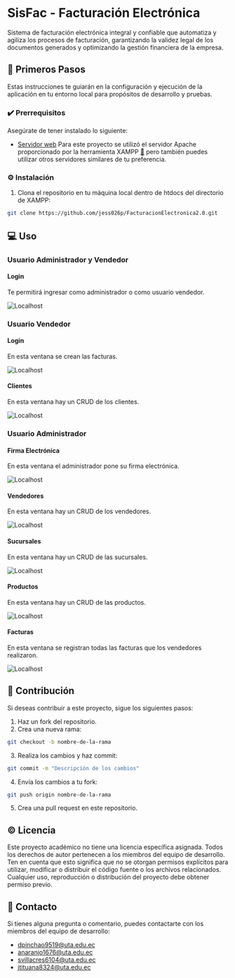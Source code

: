 # SisFac - Facturación Electrónica

Sistema de facturación electrónica integral y confiable que automatiza y agiliza los procesos de facturación, garantizando la validez legal de los documentos generados y optimizando la gestión financiera de la empresa.

## 👣 Primeros Pasos

Estas instrucciones te guiarán en la configuración y ejecución de la aplicación en tu entorno local para propósitos de desarrollo y pruebas.

### ✔️ Prerrequisitos

Asegúrate de tener instalado lo siguiente:

- [Servidor web](https://www.apachefriends.org/download.html)
  Para este proyecto se utilizó el servidor Apache proporcionado por la herramienta XAMPP [🔗](https://www.apachefriends.org/download.html) pero también puedes utilizar otros servidores similares de tu preferencia.

### ⚙️ Instalación

1. Clona el repositorio en tu máquina local dentro de htdocs del directorio de XAMPP:

```bash
git clone https://github.com/jess026p/FacturacionElectronica2.0.git
```

## 💻 Uso
### Usuario Administrador y Vendedor
#### Login
Te permitirá ingresar como administrador o como usuario vendedor.

![Localhost](https://github.com/jess026p/FacturacionElectronica2.0/blob/diana9519-patch-1/assets/inicio.png)

### Usuario Vendedor
#### Login
En esta ventana se crean las facturas. 

![Localhost](https://github.com/jess026p/FacturacionElectronica2.0/blob/diana9519-patch-1/assets/Ventas.png)

#### Clientes
En esta ventana hay un CRUD de los clientes. 

![Localhost](https://github.com/jess026p/FacturacionElectronica2.0/blob/diana9519-patch-1/assets/Clientes.png)

### Usuario Administrador
#### Firma Electrónica
En esta ventana el administrador pone su firma electrónica.  

![Localhost](https://github.com/jess026p/FacturacionElectronica2.0/blob/diana9519-patch-1/assets/perfil.png)

#### Vendedores
En esta ventana hay un CRUD de los vendedores. 

![Localhost](https://github.com/jess026p/FacturacionElectronica2.0/blob/diana9519-patch-1/assets/vendedores.png)


#### Sucursales
En esta ventana hay un CRUD de las sucursales. 

![Localhost](https://github.com/jess026p/FacturacionElectronica2.0/blob/diana9519-patch-1/assets/sucursales.png)

#### Productos
En esta ventana hay un CRUD de las productos. 

![Localhost](https://github.com/jess026p/FacturacionElectronica2.0/blob/diana9519-patch-1/assets/productos.png)

#### Facturas
En esta ventana se registran todas las facturas que los vendedores realizaron.

![Localhost](https://github.com/jess026p/FacturacionElectronica2.0/blob/diana9519-patch-1/assets/facturas.png)


## 🤝 Contribución
Si deseas contribuir a este proyecto, sigue los siguientes pasos:

1. Haz un fork del repositorio.
2. Crea una nueva rama:
```bash
git checkout -b nombre-de-la-rama
```
3. Realiza los cambios y haz commit:
```bash
git commit -m "Descripción de los cambios"
```
4. Envía los cambios a tu fork:
```bash
git push origin nombre-de-la-rama
```
5. Crea una pull request en este repositorio.

## ©️ Licencia
Este proyecto académico no tiene una licencia específica asignada. Todos los derechos de autor pertenecen a los miembros del equipo de desarrollo. Ten en cuenta que esto significa que no se otorgan permisos explícitos para utilizar, modificar o distribuir el código fuente o los archivos relacionados. Cualquier uso, reproducción o distribución del proyecto debe obtener permiso previo.
## 📧 Contacto
Si tienes alguna pregunta o comentario, puedes contactarte con los miembros del equipo de desarrollo:

* dpinchao9519@uta.edu.ec
* anaranjo1676@uta.edu.ec
* svillacres6104@uta.edu.ec
* jtituana8324@uta.edu.ec

